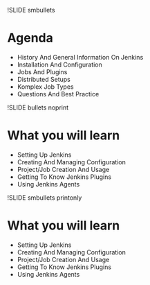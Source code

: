 !SLIDE smbullets
# Agenda
* History And General Information On Jenkins
* Installation And Configuration
* Jobs And Plugins
* Distributed Setups
* Komplex Job Types
* Questions And Best Practice

!SLIDE bullets noprint
# What you will learn
* Setting Up Jenkins
* Creating And Managing Configuration
* Project/Job Creation And Usage
* Getting To Know Jenkins Plugins
* Using Jenkins Agents

!SLIDE smbullets printonly
# What you will learn
* Setting Up Jenkins
* Creating And Managing Configuration
* Project/Job Creation And Usage
* Getting To Know Jenkins Plugins
* Using Jenkins Agents
